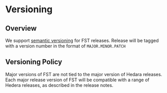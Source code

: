 # Versioning

## Overview
We support [semantic versioning](https://semver.org/) for FST releases.
Release will be tagged with a version number in the format of  `MAJOR.MINOR.PATCH`

## Versioning Policy
Major versions of FST are not tied to the major version of Hedara releases.
Each major release version of FST will be compatible with a range of Hedera releases, as described in the release notes.
